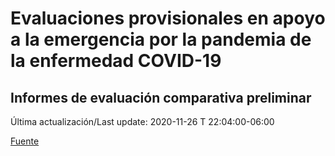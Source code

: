 # Evaluaciones provisionales en apoyo a la emergencia por la pandemia de la enfermedad COVID-19
## Informes de evaluación comparativa preliminar

Última actualización/Last update: 2020-11-26 T 22:04:00-06:00

 [Fuente](https://www.gob.mx/salud/documentos/evaluaciones-provisionales-en-apoyo-a-la-emergencia-por-la-pandemia-de-la-enfermedad-covid-19?state=published)
